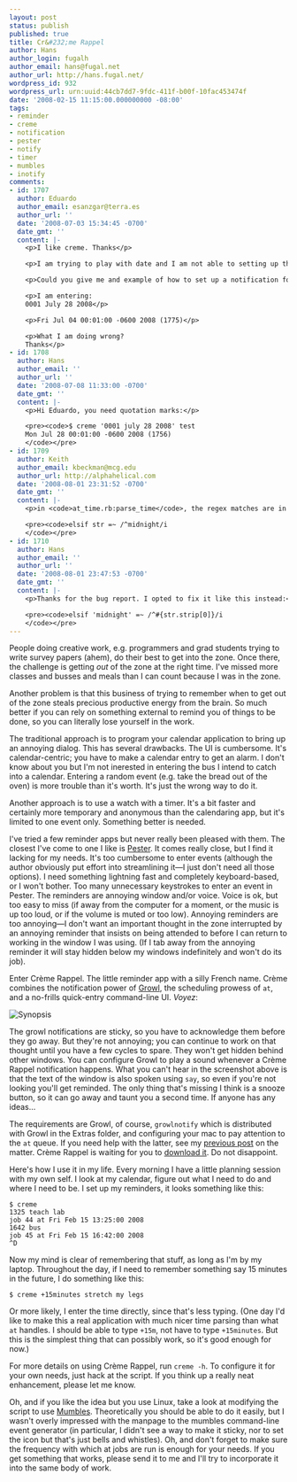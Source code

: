 ```yaml
---
layout: post
status: publish
published: true
title: Cr&#232;me Rappel
author: Hans
author_login: fugalh
author_email: hans@fugal.net
author_url: http://hans.fugal.net/
wordpress_id: 932
wordpress_url: urn:uuid:44cb7dd7-9fdc-411f-b00f-10fac453474f
date: '2008-02-15 11:15:00.000000000 -08:00'
tags:
- reminder
- creme
- notification
- pester
- notify
- timer
- mumbles
- inotify
comments:
- id: 1707
  author: Eduardo
  author_email: esanzgar@terra.es
  author_url: ''
  date: '2008-07-03 15:34:45 -0700'
  date_gmt: ''
  content: |-
    <p>I like creme. Thanks</p>

    <p>I am trying to play with date and I am not able to setting up the notification.</p>

    <p>Could you give me and example of how to set up a notification for July 28th 2008 starting at 00:01?</p>

    <p>I am entering:
    0001 July 28 2008</p>

    <p>Fri Jul 04 00:01:00 -0600 2008 (1775)</p>

    <p>What I am doing wrong?
    Thanks</p>
- id: 1708
  author: Hans
  author_email: ''
  author_url: ''
  date: '2008-07-08 11:33:00 -0700'
  date_gmt: ''
  content: |-
    <p>Hi Eduardo, you need quotation marks:</p>

    <pre><code>$ creme '0001 july 28 2008' test
    Mon Jul 28 00:01:00 -0600 2008 (1756)
    </code></pre>
- id: 1709
  author: Keith
  author_email: kbeckman@mcg.edu
  author_url: http://alphahelical.com
  date: '2008-08-01 23:31:52 -0700'
  date_gmt: ''
  content: |-
    <p>in <code>at_time.rb:parse_time</code>, the regex matches are in the wrong order, resulting in being unable to match timespecs such as "noon tomorrow". Altered as per below, it works like a charm. Thanks for the great util! I use it daily…</p>

    <pre><code>elsif str =~ /^midnight/i
    </code></pre>
- id: 1710
  author: Hans
  author_email: ''
  author_url: ''
  date: '2008-08-01 23:47:53 -0700'
  date_gmt: ''
  content: |-
    <p>Thanks for the bug report. I opted to fix it like this instead:</p>

    <pre><code>elsif 'midnight' =~ /^#{str.strip[0]}/i
    </code></pre>
---
```

<p>People doing creative work, e.g. programmers and grad students trying to write survey papers (ahem), do their best to get into the zone. Once there, the challenge is getting <em>out</em> of the zone at the right time. I've missed more classes and busses and meals than I can count because I was in the zone.</p>

<p>Another problem is that this business of trying to remember when to get out of the zone steals precious productive energy from the brain. So much better if you can rely on something external to remind you of things to be done, so you can literally lose yourself in the work.</p>

<p>The traditional approach is to program your calendar application to bring up an annoying dialog. This has several drawbacks. The UI is cumbersome. It's calendar-centric; you have to make a calendar entry to get an alarm. I don't know about you but I'm not inerested in entering the bus I intend to catch into a calendar. Entering a random event (e.g. take the bread out of the oven) is more trouble than it's worth. It's just the wrong way to do it.</p>

<p>Another approach is to use a watch with a timer. It's a bit faster and certainly more temporary and anonymous than the calendaring app, but it's limited to one event only. Something better is needed.</p>

<p>I've tried a few reminder apps but never really been pleased with them. The closest I've come to one I like is <a href="http://web.sabi.net/nriley/software/#pester">Pester</a>. It comes really close, but I find it lacking for my needs. It's too cumbersome to enter events (although the author obviously put effort into streamlining it—I just don't need all those options). I need something lightning fast and completely keyboard-based, or I won't bother. Too many unnecessary keystrokes to enter an event in Pester. The reminders are annoying window and/or voice. Voice is ok, but too easy to miss (if away from the computer for a moment, or the music is up too loud, or if the volume is muted or too low). Annoying reminders are too annoying—I don't want an important thought in the zone interrupted by an annoying reminder that insists on being attended to before I can return to working in the window I was using. (If I tab away from the annoying reminder it will stay hidden below my windows indefinitely and won't do its job).</p>

<p>Enter Crème Rappel. The little reminder app with a silly French name. Crème combines the notification power of <a href="http://growl.info/">Growl</a>, the scheduling prowess of <code>at</code>, and a no-frills quick-entry command-line UI. <em>Voyez</em>:</p>

<p><img src="http://hans.fugal.net/src/creme/synopsis.png" alt="Synopsis"/></p>

<p>The growl notifications are sticky, so you have to acknowledge them before they go away. But they're not annoying; you can continue to work on that thought until you have a few cycles to spare. They won't get hidden behind other windows. You can configure Growl to play a sound whenever a Crème Rappel notification happens. What you can't hear in the screenshot above is that the text of the window is also spoken using <code>say</code>, so even if you're not looking you'll get reminded. The only thing that's missing I think is a snooze button, so it can go away and taunt you a second time. If anyone has any ideas…</p>

<p>The requirements are Growl, of course, <code>growlnotify</code> which is distributed with Growl in the Extras folder, and configuring your mac to pay attention to the <code>at</code> queue. If you need help with the latter, see my <a href="http://hans.fugal.net/blog/2008/02/13/atd-on-a-mac.html">previous post</a> on the matter. Crème Rappel is waiting for you to <a href="http://hans.fugal.net/src/creme/">download it</a>. Do not disappoint.</p>

<p>Here's how I use it in my life. Every morning I have a little planning session with my own self. I look at my calendar, figure out what I need to do and where I need to be. I set up my reminders, it looks something like this:</p>

<pre><code>$ creme
1325 teach lab
job 44 at Fri Feb 15 13:25:00 2008
1642 bus
job 45 at Fri Feb 15 16:42:00 2008
^D
</code></pre>

<p>Now my mind is clear of remembering that stuff, as long as I'm by my laptop. Throughout the day, if I need to remember something say 15 minutes in the future, I do something like this:</p>

<pre><code>$ creme +15minutes stretch my legs
</code></pre>

<p>Or more likely, I enter the time directly, since that's less typing. (One day I'd like to make this a real application with much nicer time parsing than what <code>at</code> handles. I should be able to type <code>+15m</code>, not have to type <code>+15minutes</code>. But this is the simplest thing that can possibly work, so it's good enough for now.)</p>

<p>For more details on using Crème Rappel, run <code>creme -h</code>. To configure it for your own needs, just hack at the script. If you think up a really neat enhancement, please let me know.</p>

<p>Oh, and if you like the idea but you use Linux, take a look at modifying the script to use <a href="http://www.mumbles-project.org/">Mumbles</a>. Theoretically you should be able to do it easily, but I wasn't overly impressed with the manpage to the mumbles command-line event generator (in particular, I didn't see a way to make it sticky, nor to set the icon but that's just bells and whistles). Oh, and don't forget to make sure the frequency with which at jobs are run is enough for your needs. If you get something that works, please send it to me and I'll try to incorporate it into the same body of work.</p>
